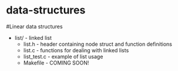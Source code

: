 data-structures
==============

#Linear data structures

* list/ - linked list
   *   list.h - header containing node struct and function definitions
   *   list.c - functions for dealing with linked lists
   *   list_test.c - example of list usage
   *   Makefile - COMING SOON!
